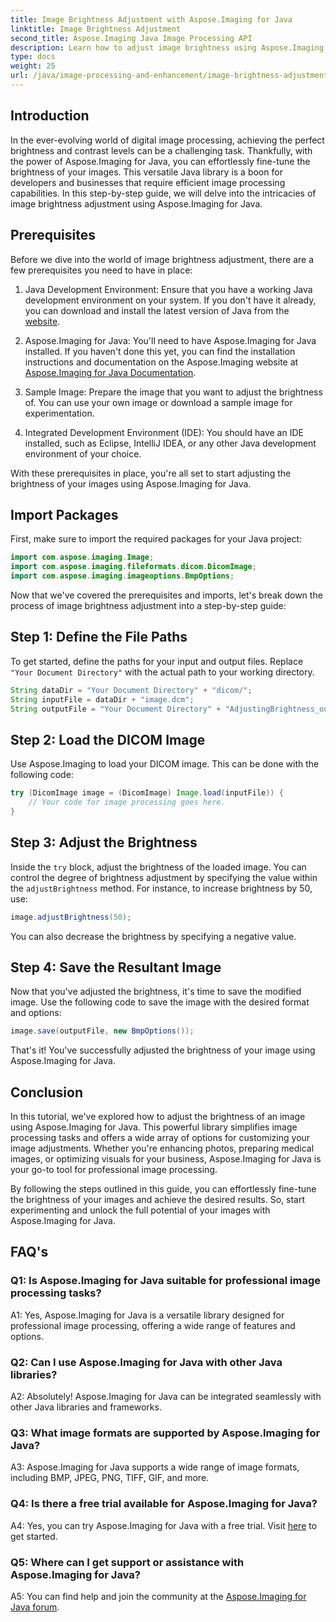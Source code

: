 ```yaml
---
title: Image Brightness Adjustment with Aspose.Imaging for Java
linktitle: Image Brightness Adjustment
second_title: Aspose.Imaging Java Image Processing API
description: Learn how to adjust image brightness using Aspose.Imaging for Java. Enhance your images effortlessly with this comprehensive guide.
type: docs
weight: 25
url: /java/image-processing-and-enhancement/image-brightness-adjustment/
---
```

## Introduction

In the ever-evolving world of digital image processing, achieving the perfect brightness and contrast levels can be a challenging task. Thankfully, with the power of Aspose.Imaging for Java, you can effortlessly fine-tune the brightness of your images. This versatile Java library is a boon for developers and businesses that require efficient image processing capabilities. In this step-by-step guide, we will delve into the intricacies of image brightness adjustment using Aspose.Imaging for Java.

## Prerequisites

Before we dive into the world of image brightness adjustment, there are a few prerequisites you need to have in place:

1. Java Development Environment: Ensure that you have a working Java development environment on your system. If you don't have it already, you can download and install the latest version of Java from the [website](https://www.oracle.com/java/technologies/javase-downloads).

2. Aspose.Imaging for Java: You'll need to have Aspose.Imaging for Java installed. If you haven't done this yet, you can find the installation instructions and documentation on the Aspose.Imaging website at [Aspose.Imaging for Java Documentation](https://reference.aspose.com/imaging/java/).

3. Sample Image: Prepare the image that you want to adjust the brightness of. You can use your own image or download a sample image for experimentation.

4. Integrated Development Environment (IDE): You should have an IDE installed, such as Eclipse, IntelliJ IDEA, or any other Java development environment of your choice.

With these prerequisites in place, you're all set to start adjusting the brightness of your images using Aspose.Imaging for Java.

## Import Packages

First, make sure to import the required packages for your Java project:

```java
import com.aspose.imaging.Image;
import com.aspose.imaging.fileformats.dicom.DicomImage;
import com.aspose.imaging.imageoptions.BmpOptions;
```

Now that we've covered the prerequisites and imports, let's break down the process of image brightness adjustment into a step-by-step guide:

## Step 1: Define the File Paths

To get started, define the paths for your input and output files. Replace `"Your Document Directory"` with the actual path to your working directory.

```java
String dataDir = "Your Document Directory" + "dicom/";
String inputFile = dataDir + "image.dcm";
String outputFile = "Your Document Directory" + "AdjustingBrightness_out.bmp";
```

## Step 2: Load the DICOM Image

Use Aspose.Imaging to load your DICOM image. This can be done with the following code:

```java
try (DicomImage image = (DicomImage) Image.load(inputFile)) {
    // Your code for image processing goes here.
}
```

## Step 3: Adjust the Brightness

Inside the `try` block, adjust the brightness of the loaded image. You can control the degree of brightness adjustment by specifying the value within the `adjustBrightness` method. For instance, to increase brightness by 50, use:

```java
image.adjustBrightness(50);
```

You can also decrease the brightness by specifying a negative value.

## Step 4: Save the Resultant Image

Now that you've adjusted the brightness, it's time to save the modified image. Use the following code to save the image with the desired format and options:

```java
image.save(outputFile, new BmpOptions());
```

That's it! You've successfully adjusted the brightness of your image using Aspose.Imaging for Java.

## Conclusion

In this tutorial, we've explored how to adjust the brightness of an image using Aspose.Imaging for Java. This powerful library simplifies image processing tasks and offers a wide array of options for customizing your image adjustments. Whether you're enhancing photos, preparing medical images, or optimizing visuals for your business, Aspose.Imaging for Java is your go-to tool for professional image processing.

By following the steps outlined in this guide, you can effortlessly fine-tune the brightness of your images and achieve the desired results. So, start experimenting and unlock the full potential of your images with Aspose.Imaging for Java.

## FAQ's

### Q1: Is Aspose.Imaging for Java suitable for professional image processing tasks?

A1: Yes, Aspose.Imaging for Java is a versatile library designed for professional image processing, offering a wide range of features and options.

### Q2: Can I use Aspose.Imaging for Java with other Java libraries?

A2: Absolutely! Aspose.Imaging for Java can be integrated seamlessly with other Java libraries and frameworks.

### Q3: What image formats are supported by Aspose.Imaging for Java?

A3: Aspose.Imaging for Java supports a wide range of image formats, including BMP, JPEG, PNG, TIFF, GIF, and more.

### Q4: Is there a free trial available for Aspose.Imaging for Java?

A4: Yes, you can try Aspose.Imaging for Java with a free trial. Visit [here](https://releases.aspose.com/) to get started.

### Q5: Where can I get support or assistance with Aspose.Imaging for Java?

A5: You can find help and join the community at the [Aspose.Imaging for Java forum](https://forum.aspose.com/).
